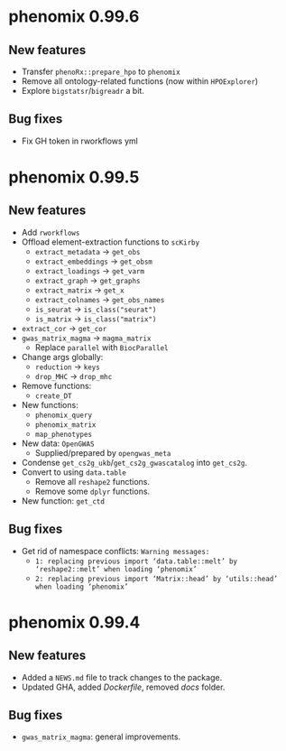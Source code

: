 # phenomix 0.99.6

## New features

* Transfer `phenoRx::prepare_hpo` to `phenomix`
* Remove all ontology-related functions (now within `HPOExplorer`)
* Explore `bigstatsr`/`bigreadr` a bit.

## Bug fixes

* Fix GH token in rworkflows yml

# phenomix 0.99.5

## New features

* Add `rworkflows`
* Offload element-extraction functions to `scKirby`
    - `extract_metadata` -> `get_obs`
    - `extract_embeddings` -> `get_obsm`
    - `extract_loadings` -> `get_varm`
    - `extract_graph` -> `get_graphs`
    - `extract_matrix` -> `get_x`
    - `extract_colnames` -> `get_obs_names`
    - `is_seurat` -> `is_class("seurat")`
    - `is_matrix` -> `is_class("matrix")` 
* `extract_cor` -> `get_cor`
* `gwas_matrix_magma` -> `magma_matrix`
    - Replace `parallel` with `BiocParallel`
* Change args globally:
    - `reduction` -> `keys`
    - `drop_MHC` -> `drop_mhc`
* Remove functions:
    - `create_DT`
* New functions:
    - `phenomix_query`
    - `phenomix_matrix`
    - `map_phenotypes`
* New data: `OpenGWAS`
    - Supplied/prepared by `opengwas_meta`
* Condense `get_cs2g_ukb`/`get_cs2g_gwascatalog` into `get_cs2g`.
* Convert to using `data.table`
    - Remove all `reshape2` functions.
    - Remove some `dplyr` functions.
* New function: `get_ctd`
    
## Bug fixes

* Get rid of namespace conflicts: `Warning messages:`
    - `1: replacing previous import ‘data.table::melt’ by ‘reshape2::melt’ when loading ‘phenomix’`
    - `2: replacing previous import ‘Matrix::head’ by ‘utils::head’ when loading ‘phenomix’`

# phenomix 0.99.4

## New features

* Added a `NEWS.md` file to track changes to the package.
* Updated GHA, added *Dockerfile*, removed *docs* folder. 

## Bug fixes 

* `gwas_matrix_magma`: general improvements. 
